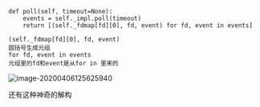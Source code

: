 ```
def poll(self, timeout=None):
    events = self._impl.poll(timeout)
    return [(self._fdmap[fd][0], fd, event) for fd, event in events]
```

```
(self._fdmap[fd][0], fd, event)
圆括号生成元组
for fd, event in events
元组里的fd和event是从for in 里来的
```



![image-20200406125625940](C:\Users\Administrator\AppData\Roaming\Typora\typora-user-images\image-20200406125625940.png)

还有这种神奇的解构

